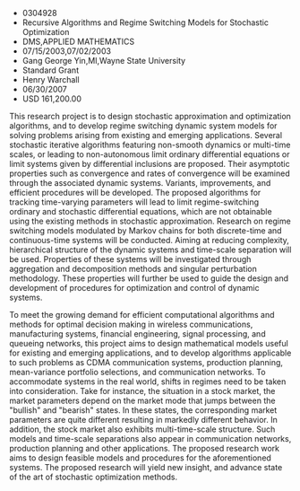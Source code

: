 
* 0304928
* Recursive Algorithms and Regime Switching Models for Stochastic Optimization
* DMS,APPLIED MATHEMATICS
* 07/15/2003,07/02/2003
* Gang George Yin,MI,Wayne State University
* Standard Grant
* Henry Warchall
* 06/30/2007
* USD 161,200.00

This research project is to design stochastic approximation and optimization
algorithms, and to develop regime switching dynamic system models for solving
problems arising from existing and emerging applications. Several stochastic
iterative algorithms featuring non-smooth dynamics or multi-time scales, or
leading to non-autonomous limit ordinary differential equations or limit systems
given by differential inclusions are proposed. Their asymptotic properties such
as convergence and rates of convergence will be examined through the associated
dynamic systems. Variants, improvements, and efficient procedures will be
developed. The proposed algorithms for tracking time-varying parameters will
lead to limit regime-switching ordinary and stochastic differential equations,
which are not obtainable using the existing methods in stochastic approximation.
Research on regime switching models modulated by Markov chains for both
discrete-time and continuous-time systems will be conducted. Aiming at reducing
complexity, hierarchical structure of the dynamic systems and time-scale
separation will be used. Properties of these systems will be investigated
through aggregation and decomposition methods and singular perturbation
methodology. These properties will further be used to guide the design and
development of procedures for optimization and control of dynamic systems.

To meet the growing demand for efficient computational algorithms and methods
for optimal decision making in wireless communications, manufacturing systems,
financial engineering, signal processing, and queueing networks, this project
aims to design mathematical models useful for existing and emerging
applications, and to develop algorithms applicable to such problems as CDMA
communication systems, production planning, mean-variance portfolio selections,
and communication networks. To accommodate systems in the real world, shifts in
regimes need to be taken into consideration. Take for instance, the situation in
a stock market, the market parameters depend on the market mode that jumps
between the "bullish" and "bearish" states. In these states, the corresponding
market parameters are quite different resulting in markedly different behavior.
In addition, the stock market also exhibits multi-time-scale structure. Such
models and time-scale separations also appear in communication networks,
production planning and other applications. The proposed research work aims to
design feasible models and procedures for the aforementioned systems. The
proposed research will yield new insight, and advance state of the art of
stochastic optimization methods.
